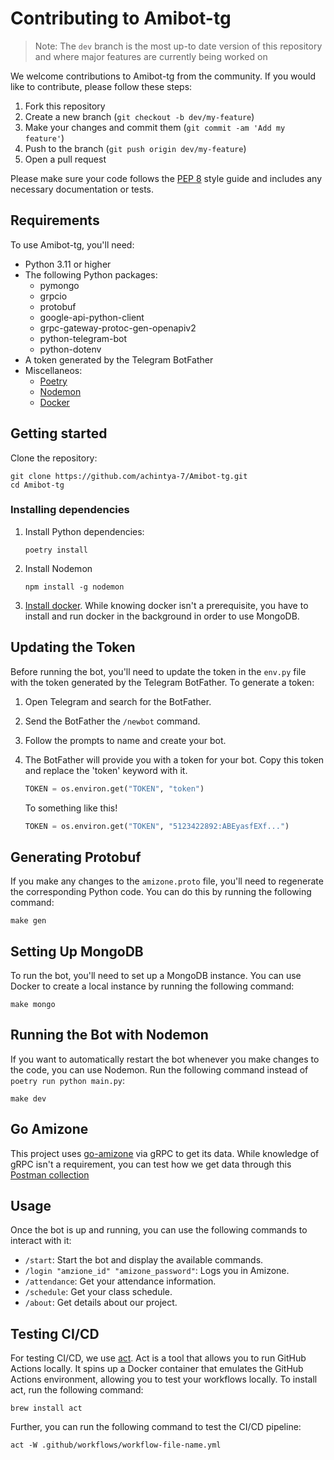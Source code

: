 # Contributing to Amibot-tg

> Note: The `dev` branch is the most up-to date version of this repository and where major features are currently being worked on

We welcome contributions to Amibot-tg from the community. If you would like to contribute, please follow these steps:

1. Fork this repository
2. Create a new branch (`git checkout -b dev/my-feature`)
3. Make your changes and commit them (`git commit -am 'Add my feature'`)
4. Push to the branch (`git push origin dev/my-feature`)
5. Open a pull request

Please make sure your code follows the [PEP 8](https://www.python.org/dev/peps/pep-0008/) style guide and includes any necessary documentation or tests.

## Requirements

To use Amibot-tg, you'll need:

- Python 3.11 or higher
- The following Python packages:
  - pymongo
  - grpcio
  - protobuf
  - google-api-python-client
  - grpc-gateway-protoc-gen-openapiv2
  - python-telegram-bot
  - python-dotenv
- A token generated by the Telegram BotFather
- Miscellaneos:
  - [Poetry](https://python-poetry.org/docs/)
  - [Nodemon](https://nodemon.io/)
  - [Docker](https://www.docker.com/)

## Getting started

Clone the repository:

```shell
git clone https://github.com/achintya-7/Amibot-tg.git
cd Amibot-tg
```

### Installing dependencies

1. Install Python dependencies:

    ```shell
    poetry install
    ```

2. Install Nodemon

    ```shell
    npm install -g nodemon
    ```

3. [Install docker](https://www.docker.com/). While knowing docker isn't a prerequisite, you have to install and run docker in the background in order to use MongoDB.

## Updating the Token

Before running the bot, you'll need to update the token in the `env.py` file with the token generated by the Telegram BotFather. To generate a token:

1. Open Telegram and search for the BotFather.
2. Send the BotFather the `/newbot` command.
3. Follow the prompts to name and create your bot.
4. The BotFather will provide you with a token for your bot. Copy this token and replace the 'token' keyword with it.

    ``` python
    TOKEN = os.environ.get("TOKEN", "token")
    ```

    To something like this!

    ``` python
    TOKEN = os.environ.get("TOKEN", "5123422892:ABEyasfEXf...")
    ```

## Generating Protobuf

If you make any changes to the `amizone.proto` file, you'll need to regenerate the corresponding Python code. You can do this by running the following command:

```shell
make gen
```

## Setting Up MongoDB

To run the bot, you'll need to set up a MongoDB instance. You can use Docker to create a local instance by running the following command:

```shell
make mongo
```

## Running the Bot with Nodemon

If you want to automatically restart the bot whenever you make changes to the code, you can use Nodemon. Run the following command instead of `poetry run python main.py`:

```shell
make dev
```

## Go Amizone

This project uses [go-amizone](https://github.com/ditsuke/go-amizone) via gRPC to get its data. While knowledge of gRPC isn't a requirement, you can test how we get data through this [Postman collection](postman.com/ditsuke/workspace/ditsuke/)

## Usage

Once the bot is up and running, you can use the following commands to interact with it:

- `/start`: Start the bot and display the available commands.
- `/login "amzione_id" "amizone_password"`: Logs you in Amizone.
- `/attendance`: Get your attendance information.
- `/schedule`: Get your class schedule.
- `/about`: Get details about our project.

## Testing CI/CD

For testing CI/CD, we use [act](https://github.com/nektos/act). Act is a tool that allows you to run GitHub Actions locally. It spins up a Docker container that emulates the GitHub Actions environment, allowing you to test your workflows locally. To install act, run the following command:

```shell
brew install act
```
Further, you can run the following command to test the CI/CD pipeline:

```shell
act -W .github/workflows/workflow-file-name.yml
```



